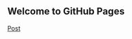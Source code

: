 ## Welcome to GitHub Pages




[Post](https://github.com/gbjack/gbjack.github.io/blob/master/_posts/2017-03-04-eDM-Projects.md)
